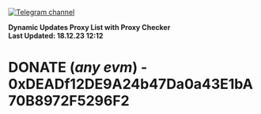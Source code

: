[![Telegram channel](https://img.shields.io/endpoint?url=https://runkit.io/damiankrawczyk/telegram-badge/branches/master?url=https://t.me/n4z4v0d)](https://t.me/n4z4v0d) 

**Dynamic Updates Proxy List with Proxy Checker**  
**Last Updated: 18.12.23 12:12**

# DONATE (_any evm_) - 0xDEADf12DE9A24b47Da0a43E1bA70B8972F5296F2
